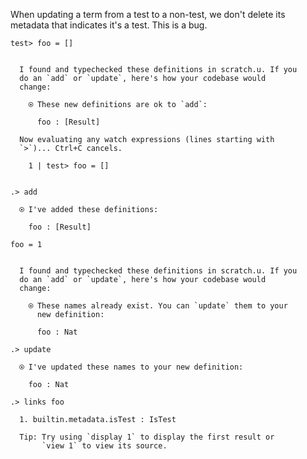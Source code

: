 When updating a term from a test to a non-test, we don't delete its metadata that indicates it's a test. This is a bug.

```unison
test> foo = []
```

```ucm

  I found and typechecked these definitions in scratch.u. If you
  do an `add` or `update`, here's how your codebase would
  change:
  
    ⍟ These new definitions are ok to `add`:
    
      foo : [Result]
  
  Now evaluating any watch expressions (lines starting with
  `>`)... Ctrl+C cancels.

    1 | test> foo = []
    

```
```ucm
.> add

  ⍟ I've added these definitions:
  
    foo : [Result]

```
```unison
foo = 1
```

```ucm

  I found and typechecked these definitions in scratch.u. If you
  do an `add` or `update`, here's how your codebase would
  change:
  
    ⍟ These names already exist. You can `update` them to your
      new definition:
    
      foo : Nat

```
```ucm
.> update

  ⍟ I've updated these names to your new definition:
  
    foo : Nat

.> links foo

  1. builtin.metadata.isTest : IsTest
  
  Tip: Try using `display 1` to display the first result or
       `view 1` to view its source.

```
